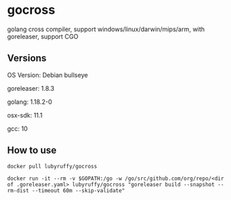 # gocross
golang cross compiler, support windows/linux/darwin/mips/arm, with goreleaser, support CGO


## Versions
OS Version: Debian bullseye

goreleaser: 1.8.3

golang: 1.18.2-0

osx-sdk: 11.1

gcc: 10

## How to use
```
docker pull lubyruffy/gocross
```
```
docker run -it --rm -v $GOPATH:/go -w /go/src/github.com/org/repo/<dir of .goreleaser.yaml> lubyruffy/gocross "goreleaser build --snapshot --rm-dist --timeout 60m --skip-validate"
```
